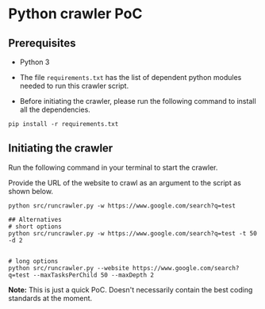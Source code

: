 # Python crawler PoC

## Prerequisites
- Python 3
- The file `requirements.txt` has the list of dependent python modules needed to run this crawler script.

- Before initiating the crawler, please run the following command to install all the dependencies.

```
pip install -r requirements.txt
```

## Initiating the crawler
Run the following command in your terminal to start the crawler.

Provide the URL of the website to crawl as an argument to the script as shown below.

```
python src/runcrawler.py -w https://www.google.com/search?q=test

## Alternatives
# short options
python src/runcrawler.py -w https://www.google.com/search?q=test -t 50 -d 2


# long options
python src/runcrawler.py --website https://www.google.com/search?q=test --maxTasksPerChild 50 --maxDepth 2
```

**Note:** This is just a quick PoC. Doesn't necessarily contain the best coding standards at the moment.
